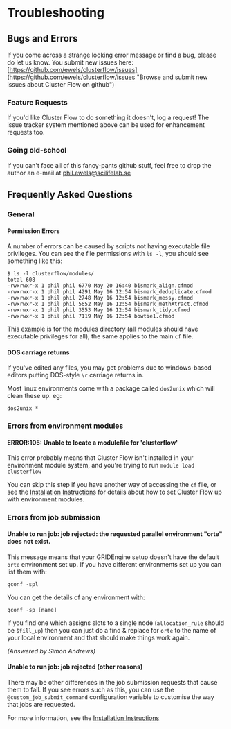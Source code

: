 # Troubleshooting

## Bugs and Errors
If you come across a strange looking error message or find a bug, please do let us know. You submit new issues here: [https://github.com/ewels/clusterflow/issues](https://github.com/ewels/clusterflow/issues "Browse and submit new issues about Cluster Flow on github")

### Feature Requests
If you'd like Cluster Flow to do something it doesn't, log a request! The issue tracker system mentioned above can be used for enhancement requests too.

### Going old-school
If you can't face all of this fancy-pants github stuff, feel free to drop the author an e-mail at <a href="mailto:phil.ewels@scilifelab.se">phil.ewels@scilifelab.se</a>


## Frequently Asked Questions

### General

#### Permission Errors
A number of errors can be caused by scripts not having executable file privileges. You can see the file permissions with `ls -l`, you should see something like this:

	$ ls -l clusterflow/modules/
	total 608
	-rwxrwxr-x 1 phil phil 6770 May 20 16:40 bismark_align.cfmod
	-rwxrwxr-x 1 phil phil 4291 May 16 12:54 bismark_deduplicate.cfmod
	-rwxrwxr-x 1 phil phil 2748 May 16 12:54 bismark_messy.cfmod
	-rwxrwxr-x 1 phil phil 5652 May 16 12:54 bismark_methXtract.cfmod
	-rwxrwxr-x 1 phil phil 3553 May 16 12:54 bismark_tidy.cfmod
	-rwxrwxr-x 1 phil phil 7119 May 16 12:54 bowtie1.cfmod

This example is for the modules directory (all modules should have executable privileges for all), the same applies to the main `cf` file.

#### DOS carriage returns
If you've edited any files, you may get problems due to windows-based editors putting DOS-style `\r` carriage returns in.

Most linux environments come with a package called `dos2unix` which will clean these up. eg:

	dos2unix *


### Errors from environment modules

#### ERROR:105: Unable to locate a modulefile for 'clusterflow'
This error probably means that Cluster Flow isn't installed in your environment module system, and you're trying to run `module load clusterflow`

You can skip this step if you have another way of accessing the `cf` file, or see the [Installation Instructions](installation/#environment_modules) for details about how to set Cluster Flow up with environment modules.

### Errors from job submission

#### Unable to run job: job rejected: the requested parallel environment "orte" does not exist.
This message means that your GRIDEngine setup doesn't have the default `orte` environment set up.  If you have different environments set up you can list them with:

	qconf -spl

You can get the details of any environment with:

	qconf -sp [name]

If you find one which assigns slots to a single node (`allocation_rule` should be `$fill_up`) then you can just do a find &amp; replace for `orte` to the name of your local environment and that should make things work again.

_(Answered by Simon Andrews)_

#### Unable to run job: job rejected (other reasons)
There may be other differences in the job submission requests that cause them to fail. If you see errors such as this, you can use the `@custom_job_submit_command` configuration variable to customise the way that jobs are requested.

For more information, see the [Installation Instructions](installation/#making_cluster_flow_work_with_your_environment)
